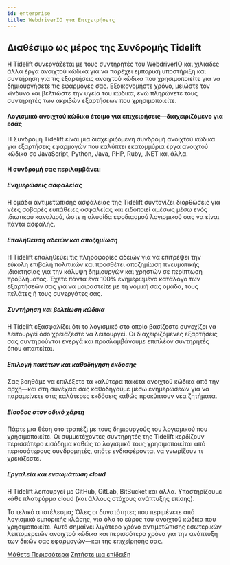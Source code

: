 ```yaml
---
id: enterprise
title: WebdriverIO για Επιχειρήσεις
---
```


## Διαθέσιμο ως μέρος της Συνδρομής Tidelift

Η Tidelift συνεργάζεται με τους συντηρητές του WebdriverIO και χιλιάδες άλλα
έργα ανοιχτού κώδικα για να παρέχει εμπορική υποστήριξη και συντήρηση για τις εξαρτήσεις ανοιχτού κώδικα που χρησιμοποιείτε για να δημιουργήσετε τις εφαρμογές σας. Εξοικονομήστε χρόνο, μειώστε τον κίνδυνο και βελτιώστε την υγεία του κώδικα, ενώ πληρώνετε τους συντηρητές των ακριβών εξαρτήσεων που χρησιμοποιείτε.

#### Λογισμικό ανοιχτού κώδικα έτοιμο για επιχειρήσεις—διαχειριζόμενο για εσάς
Η Συνδρομή Tidelift είναι μια διαχειριζόμενη συνδρομή ανοιχτού κώδικα για εξαρτήσεις εφαρμογών που καλύπτει εκατομμύρια έργα ανοιχτού κώδικα σε JavaScript, Python, Java, PHP, Ruby, .NET και άλλα.

#### Η συνδρομή σας περιλαμβάνει:

##### Ενημερώσεις ασφαλείας
Η ομάδα αντιμετώπισης ασφάλειας της Tidelift συντονίζει διορθώσεις για νέες σοβαρές ευπάθειες ασφαλείας και ειδοποιεί αμέσως μέσω ενός ιδιωτικού καναλιού, ώστε η αλυσίδα εφοδιασμού λογισμικού σας να είναι πάντα ασφαλής.

##### Επαλήθευση αδειών και αποζημίωση
Η Tidelift επαληθεύει τις πληροφορίες αδειών για να επιτρέψει την εύκολη επιβολή πολιτικών και προσθέτει αποζημίωση πνευματικής ιδιοκτησίας για την κάλυψη δημιουργών και χρηστών σε περίπτωση προβλήματος. Έχετε πάντα ένα 100% ενημερωμένο κατάλογο των εξαρτήσεών σας για να μοιραστείτε με τη νομική σας ομάδα, τους πελάτες ή τους συνεργάτες σας.

##### Συντήρηση και βελτίωση κώδικα
Η Tidelift εξασφαλίζει ότι το λογισμικό στο οποίο βασίζεστε συνεχίζει να λειτουργεί όσο χρειάζεστε να λειτουργεί. Οι διαχειριζόμενες εξαρτήσεις σας συντηρούνται ενεργά και προσλαμβάνουμε επιπλέον συντηρητές όπου απαιτείται.

##### Επιλογή πακέτων και καθοδήγηση έκδοσης
Σας βοηθάμε να επιλέξετε τα καλύτερα πακέτα ανοιχτού κώδικα από την αρχή—και στη συνέχεια σας καθοδηγούμε μέσω ενημερώσεων για να παραμείνετε στις καλύτερες εκδόσεις καθώς προκύπτουν νέα ζητήματα.

##### Είσοδος στον οδικό χάρτη
Πάρτε μια θέση στο τραπέζι με τους δημιουργούς του λογισμικού που χρησιμοποιείτε. Οι συμμετέχοντες συντηρητές της Tidelift κερδίζουν περισσότερο εισόδημα καθώς το λογισμικό τους χρησιμοποιείται από περισσότερους συνδρομητές, οπότε ενδιαφέρονται να γνωρίζουν τι χρειάζεστε.

##### Εργαλεία και ενσωμάτωση cloud
Η Tidelift λειτουργεί με GitHub, GitLab, BitBucket και άλλα. Υποστηρίζουμε κάθε πλατφόρμα cloud (και άλλους στόχους ανάπτυξης επίσης).

Το τελικό αποτέλεσμα; Όλες οι δυνατότητες που περιμένετε από λογισμικό εμπορικής κλάσης, για όλο το εύρος του ανοιχτού κώδικα που χρησιμοποιείτε. Αυτό σημαίνει λιγότερο χρόνο αντιμετώπισης εσωτερικών λεπτομερειών ανοιχτού κώδικα και περισσότερο χρόνο για την ανάπτυξη των δικών σας εφαρμογών—και της επιχείρησής σας.

<div class="learnmore">
    <a class="button" href="https://tidelift.com/subscription/pkg/npm-webdriverio?utm_source=npm-webdriverio&utm_medium=referral&utm_campaign=enterprise" target="_self">Μάθετε Περισσότερα</a>
    <a class="button" href="https://tidelift.com/subscription/request-a-demo?utm_source=npm-webdriverio&utm_medium=referral&utm_campaign=enterprise" target="_self">Ζητήστε μια επίδειξη</a>
</div>